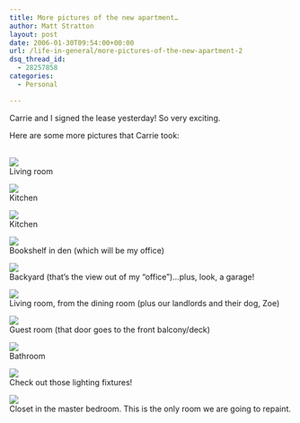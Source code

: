 ```yaml
---
title: More pictures of the new apartment…
author: Matt Stratton
layout: post
date: 2006-01-30T09:54:00+00:00
url: /life-in-general/more-pictures-of-the-new-apartment-2
dsq_thread_id:
  - 28257858
categories:
  - Personal

---
```

Carrie and I signed the lease yesterday! So very exciting.

Here are some more pictures that Carrie took:

<span class="postbody"><br /> <img src="http://static.flickr.com/21/93077729_24c9b0669f.jpg?v=0" /><br /> Living room</p> 

<p>
  <img src="http://static.flickr.com/31/93077710_7f97c8b23e.jpg?v=0" /><br /> Kitchen
</p>

<p>
  <img src="http://static.flickr.com/39/93077687_1962395132.jpg?v=0" /><br /> Kitchen
</p>

<p>
  <img src="http://static.flickr.com/28/93077660_8f7edd3cb5.jpg?v=0" /><br /> Bookshelf in den (which will be my office)
</p>

<p>
  <img src="http://static.flickr.com/38/93077645_ea5f83998b.jpg?v=0" /><br /> Backyard (that&#8217;s the view out of my &#8220;office&#8221;)&#8230;plus, look, a garage!
</p>

<p>
  <img src="http://static.flickr.com/30/93077631_b9d0d5d029.jpg?v=0" /><br /> Living room, from the dining room (plus our landlords and their dog, Zoe)
</p>

<p>
  <img src="http://static.flickr.com/32/93077616_2b75ba5d42.jpg?v=0" /><br /> Guest room (that door goes to the front balcony/deck)
</p>

<p>
  <img src="http://static.flickr.com/24/93077596_14af7e5cd4.jpg?v=0" /><br /> Bathroom
</p>

<p>
  <img src="http://static.flickr.com/43/93077580_8c033be2e6.jpg?v=0" /><br /> Check out those lighting fixtures!
</p>

<p>
  <img src="http://static.flickr.com/37/93077573_6cb747f13d.jpg?v=0" /><br /> Closet in the master bedroom. This is the only room we are going to repaint.</span>
</p>